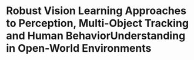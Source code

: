 # Robust Vision Learning Approaches to Perception, Multi-Object Tracking and Human BehaviorUnderstanding in Open-World Environments
